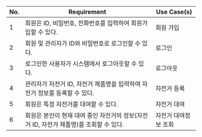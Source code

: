 | No. | Requirement | Use Case(s)  |
|-----|-------------|--------------|
| 1   | 회원은 ID, 비밀번호, 전화번호를 입력하여 회원가입할 수 있다. | 회원 가입 | 
| 2   |	회원 및 관리자가 ID와 비밀번호로 로그인할 수 있다. | 로그인 |
| 3   | 로그인한 사용자가 시스템에서 로그아웃할 수 있다. | 로그아웃 |
| 4  | 관리자가 자전거 ID, 자전거 제품명을 입력하여 자전거 정보를 등록할 수 있다. | 자전거 등록 |
| 5  | 회원은 특정 자전거를 대여할 수 있다. | 자전거 대여  |
| 6  | 회원은 본인이 현재 대여 중인 자전거의 정보(자전거 ID, 자전거 제품명)를 조회할 수 있다. | 자전거 대여정보 조회  |
